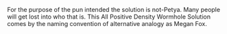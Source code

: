 For the purpose of the pun intended the solution is not-Petya. Many people will get lost into who that is. This All Positive Density Wormhole Solution comes by the naming convention of alternative analogy as Megan Fox. 
